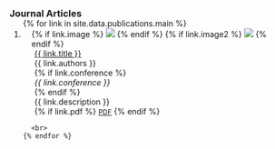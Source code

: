 <h3 id="publications" style="margin: 2px 0px -15px;">Journal Articles</h3>

<div class="publications">
  <ol class="bibliography">
    {% for link in site.data.publications.main %}
      <li>
        <div class="pub-row">
          <div class="col-sm-3 abbr" style="position: relative; padding-right: 15px; padding-left: 15px;">
            {% if link.image %} 
              <img src="{{ link.image }}" class="teaser img-fluid z-depth-1" style="width=100;height=40%">
            {% endif %}
            {% if link.image2 %} <!-- Add this block for the second image -->
              <img src="{{ link.image2 }}" class="teaser img-fluid z-depth-1" style="width=100;height=40%">
            {% endif %}
          </div>
          <div class="col-sm-9" style="position: relative; padding-right: 15px; padding-left: 20px;">
            <div class="title"><a href="{{ link.site }}">{{ link.title }}</a></div>
            <div class="author">{{ link.authors }}</div>
            {% if link.conference %} 
              <div class="periodical"><em>{{ link.conference }}</em></div>
            {% endif %}
            <div class="description">{{ link.description }}</div> <!-- Add this line for the description -->
            <div class="links">
              {% if link.pdf %} 
                <a href="{{ link.pdf }}" class="btn btn-sm z-depth-0" role="button" target="_blank" style="font-size:12px;">PDF</a>
              {% endif %}
              <!-- ... (Other links) ... -->
            </div>
          </div>
        </div>
      </li>

      <br>
    {% endfor %}
  </ol>
</div>
